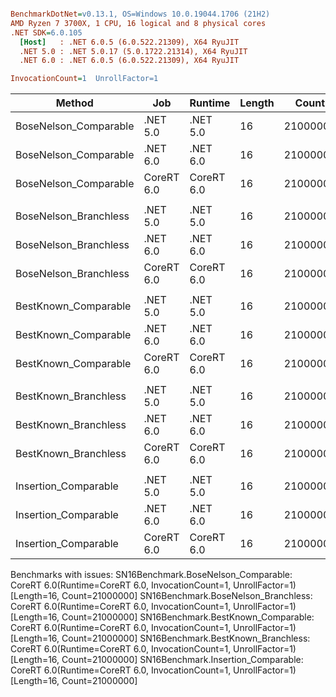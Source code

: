 ``` ini

BenchmarkDotNet=v0.13.1, OS=Windows 10.0.19044.1706 (21H2)
AMD Ryzen 7 3700X, 1 CPU, 16 logical and 8 physical cores
.NET SDK=6.0.105
  [Host]   : .NET 6.0.5 (6.0.522.21309), X64 RyuJIT
  .NET 5.0 : .NET 5.0.17 (5.0.1722.21314), X64 RyuJIT
  .NET 6.0 : .NET 6.0.5 (6.0.522.21309), X64 RyuJIT

InvocationCount=1  UnrollFactor=1  

```
|                Method |        Job |    Runtime | Length |    Count |     Mean |   Error |  StdDev | Ratio | RatioSD | Allocated |
|---------------------- |----------- |----------- |------- |--------- |---------:|--------:|--------:|------:|--------:|----------:|
| BoseNelson_Comparable |   .NET 5.0 |   .NET 5.0 |     16 | 21000000 | 189.0 ms | 0.34 ms | 0.30 ms |  1.00 |    0.00 |         - |
| BoseNelson_Comparable |   .NET 6.0 |   .NET 6.0 |     16 | 21000000 | 188.6 ms | 0.87 ms | 0.78 ms |  1.00 |    0.00 |     480 B |
| BoseNelson_Comparable | CoreRT 6.0 | CoreRT 6.0 |     16 | 21000000 |       NA |      NA |      NA |     ? |       ? |         - |
|                       |            |            |        |          |          |         |         |       |         |           |
| BoseNelson_Branchless |   .NET 5.0 |   .NET 5.0 |     16 | 21000000 | 190.2 ms | 0.99 ms | 0.88 ms |  1.00 |    0.00 |         - |
| BoseNelson_Branchless |   .NET 6.0 |   .NET 6.0 |     16 | 21000000 | 189.2 ms | 0.37 ms | 0.31 ms |  0.99 |    0.00 |     480 B |
| BoseNelson_Branchless | CoreRT 6.0 | CoreRT 6.0 |     16 | 21000000 |       NA |      NA |      NA |     ? |       ? |         - |
|                       |            |            |        |          |          |         |         |       |         |           |
|  BestKnown_Comparable |   .NET 5.0 |   .NET 5.0 |     16 | 21000000 | 210.9 ms | 3.46 ms | 3.24 ms |  1.00 |    0.00 |         - |
|  BestKnown_Comparable |   .NET 6.0 |   .NET 6.0 |     16 | 21000000 | 205.7 ms | 1.69 ms | 1.58 ms |  0.98 |    0.02 |     480 B |
|  BestKnown_Comparable | CoreRT 6.0 | CoreRT 6.0 |     16 | 21000000 |       NA |      NA |      NA |     ? |       ? |         - |
|                       |            |            |        |          |          |         |         |       |         |           |
|  BestKnown_Branchless |   .NET 5.0 |   .NET 5.0 |     16 | 21000000 | 150.8 ms | 0.31 ms | 0.28 ms |  1.00 |    0.00 |         - |
|  BestKnown_Branchless |   .NET 6.0 |   .NET 6.0 |     16 | 21000000 | 150.0 ms | 0.95 ms | 0.80 ms |  0.99 |    0.01 |     480 B |
|  BestKnown_Branchless | CoreRT 6.0 | CoreRT 6.0 |     16 | 21000000 |       NA |      NA |      NA |     ? |       ? |         - |
|                       |            |            |        |          |          |         |         |       |         |           |
|  Insertion_Comparable |   .NET 5.0 |   .NET 5.0 |     16 | 21000000 | 218.6 ms | 1.92 ms | 1.80 ms |  1.00 |    0.00 |         - |
|  Insertion_Comparable |   .NET 6.0 |   .NET 6.0 |     16 | 21000000 | 223.9 ms | 3.02 ms | 2.83 ms |  1.02 |    0.01 |     480 B |
|  Insertion_Comparable | CoreRT 6.0 | CoreRT 6.0 |     16 | 21000000 |       NA |      NA |      NA |     ? |       ? |         - |

Benchmarks with issues:
  SN16Benchmark.BoseNelson_Comparable: CoreRT 6.0(Runtime=CoreRT 6.0, InvocationCount=1, UnrollFactor=1) [Length=16, Count=21000000]
  SN16Benchmark.BoseNelson_Branchless: CoreRT 6.0(Runtime=CoreRT 6.0, InvocationCount=1, UnrollFactor=1) [Length=16, Count=21000000]
  SN16Benchmark.BestKnown_Comparable: CoreRT 6.0(Runtime=CoreRT 6.0, InvocationCount=1, UnrollFactor=1) [Length=16, Count=21000000]
  SN16Benchmark.BestKnown_Branchless: CoreRT 6.0(Runtime=CoreRT 6.0, InvocationCount=1, UnrollFactor=1) [Length=16, Count=21000000]
  SN16Benchmark.Insertion_Comparable: CoreRT 6.0(Runtime=CoreRT 6.0, InvocationCount=1, UnrollFactor=1) [Length=16, Count=21000000]
